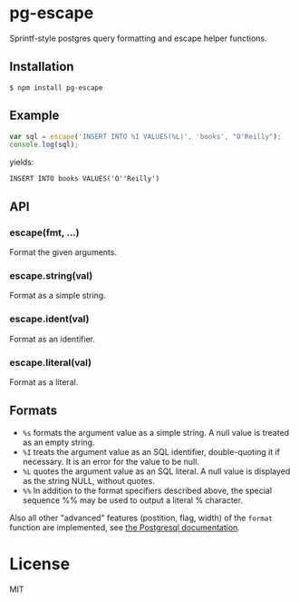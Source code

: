 
# pg-escape

  Sprintf-style postgres query formatting and escape helper functions.

## Installation

```
$ npm install pg-escape
```

## Example

```js
var sql = escape('INSERT INTO %I VALUES(%L)', 'books', "O'Reilly");
console.log(sql);
```

yields:

```
INSERT INTO books VALUES('O''Reilly')
```

## API

### escape(fmt, ...)

 Format the given arguments.

### escape.string(val)

  Format as a simple string.

### escape.ident(val)

  Format as an identifier.

### escape.literal(val)

  Format as a literal.

## Formats

- `%s` formats the argument value as a simple string. A null value is treated as an empty string.
- `%I` treats the argument value as an SQL identifier, double-quoting it if necessary. It is an error for the value to be null.
- `%L` quotes the argument value as an SQL literal. A null value is displayed as the string NULL, without quotes.
- `%%` In addition to the format specifiers described above, the special sequence %% may be used to output a literal % character.

Also all other "advanced" features (postition, flag, width) of the `format` function are implemented,
see [the Postgresql documentation](http://www.postgresql.org/docs/current/static/functions-string.html#FUNCTIONS-STRING-FORMAT).

# License

  MIT
